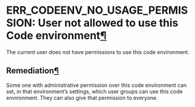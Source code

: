 ERR\_CODEENV\_NO\_USAGE\_PERMISSION: User not allowed to use this Code environment[¶](#err-codeenv-no-usage-permission-user-not-allowed-to-use-this-code-environment "Permalink to this heading")
=================================================================================================================================================================================================


The current user does not have permissions to use this code environment.



Remediation[¶](#remediation "Permalink to this heading")
--------------------------------------------------------


Some one with administrative permission over this code environment can set,
in that environment’s settings, which user groups can use this code environment.
They can also give that permission to everyone.